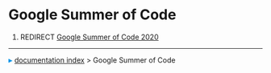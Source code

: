 # Google Summer of Code
1.  REDIRECT [Google Summer of Code 2020](Google_Summer_of_Code_2020.md)



---
![](images/Right_arrow.png) [documentation index](../README.md) > Google Summer of Code
